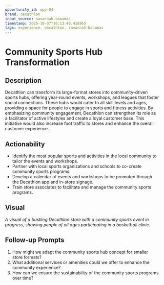 ```yaml
---
opportunity_id: opp-04
brand: decathlon
input_source: savannah-bananas
timestamp: 2025-10-07T16:13:40.418965
tags: experience, decathlon, savannah-bananas
---
```


# Community Sports Hub Transformation

## Description

Decathlon can transform its large-format stores into community-driven sports hubs, offering year-round events, workshops, and leagues that foster social connections. These hubs would cater to all skill levels and ages, providing a space for people to engage in sports and fitness activities. By emphasizing community engagement, Decathlon can strengthen its role as a facilitator of active lifestyles and create a loyal customer base. This initiative would also increase foot traffic to stores and enhance the overall customer experience.

## Actionability

- Identify the most popular sports and activities in the local community to tailor the events and workshops.
- Partner with local sports organizations and schools to co-create community sports programs.
- Develop a calendar of events and workshops to be promoted through the Decathlon app and in-store signage.
- Train store associates to facilitate and manage the community sports programs.

## Visual

*A visual of a bustling Decathlon store with a community sports event in progress, showing people of all ages participating in a basketball clinic.*

## Follow-up Prompts

1. How might we adapt the community sports hub concept for smaller store formats?
2. What additional services or amenities could we offer to enhance the community experience?
3. How can we ensure the sustainability of the community sports programs over time?

